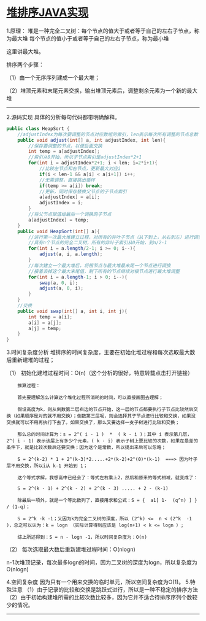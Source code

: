 # [堆排序JAVA实现](https://blog.csdn.net/qq_35181209/article/details/66544974)

1.原理：
堆是一种完全二叉树：每个节点的值大于或者等于自己的左右子节点，称为最大堆
    每个节点的值小于或者等于自己的左右子节点，称为最小堆

这里讲最大堆。

排序两个步骤：

（1）由一个无序序列建成一个最大堆；

（2）堆顶元素和末尾元素交换，输出堆顶元素后，调整剩余元素为一个新的最大堆

---------------------

2.源码实现
具体的分析每句代码都带明确解释。

```java
public class HeapSort {
	//adjustIndex为每次要调整的节点对应数组的索引，len表示每次所有调整的节点总数
	public void adjust(int[] a, int adjustIndex, int len){
		//保存要调整的节点，以便后面交换
		int temp = a[adjustIndex];
		//索引从0开始，所以子节点索引是adjustIndex*2+1
		for(int i = adjustIndex*2+1; i < len; i=2*i+1){
			//比较左节点和右节点，更新最大对应i
			if(i < len-1 && a[i] < a[i+1]) i++;
			//无需调整，直接跳出循环
			if(temp >= a[i]) break;
			//更新，同时保存替换父节点的子节点索引
			a[adjustIndex] = a[i];
			adjustIndex = i;
		}
		//将父节点赋值给最后一个调换的子节点
		a[adjustIndex] = temp;
	}
	public void HeapSort(int[] a){
		//进行第一次最大堆建立过程，对所有的非叶子节点（从下到上，从右到左）进行调整，
		//具有n个节点的完全二叉树，所有的非叶子索引从0开始，到n/2-1
		for(int i = a.length/2-1; i >= 0; i--){
			adjust(a, i, a.length);
		}
		//每次建立一个最大堆后，将根节点与最大堆最末尾一个节点进行调换
		//接着去掉这个最大末尾值，剩下所有的节点继续对根节点进行最大堆调整
		for(int i = a.length-1; i > 0; i--){
			swap(a, 0, i);
			adjust(a, 0, i);
		}
	}
	//交换
	public void swap(int[] a, int i, int j){
		int temp = a[i];
		a[i] = a[j];
		a[j] = temp;
	}
}
```



3.时间复杂度分析 
堆排序的时间复杂度，主要在初始化堆过程和每次选取最大数后重新建堆的过程；

（1） 初始化建堆过程时间：O(n)（这个分析的很好，特意转载点击打开链接）

        推算过程：
    
        首先要理解怎么计算这个堆化过程所消耗的时间，可以直接画图去理解；
    
        假设高度为k，则从倒数第二层右边的节点开始，这一层的节点都要执行子节点比较然后交换（如果顺序是对的就不用交换）；倒数第三层呢，则会选择其子节点进行比较和交换，如果没交换就可以不用再执行下去了。如果交换了，那么又要选择一支子树进行比较和交换；
    
        那么总的时间计算为：s = 2^( i - 1 )  *  ( k - i )；其中 i 表示第几层，2^( i - 1) 表示该层上有多少个元素，( k - i) 表示子树上要比较的次数，如果在最差的条件下，就是比较次数后还要交换；因为这个是常数，所以提出来后可以忽略；
    
        S = 2^(k-2) * 1 + 2^(k-3)*2.....+2*(k-2)+2^(0)*(k-1)  ===> 因为叶子层不用交换，所以i从 k-1 开始到 1；
    
        这个等式求解，我想高中已经会了：等式左右乘上2，然后和原来的等式相减，就变成了：
    
        S = 2^(k - 1) + 2^(k - 2) + 2^(k - 3) ..... + 2 - (k-1)
    
        除最后一项外，就是一个等比数列了，直接用求和公式：S = {  a1[ 1-  (q^n) ] }  / (1-q)；
    
        S = 2^k -k -1；又因为k为完全二叉树的深度，所以 (2^k) <=  n < (2^k  -1 )，总之可以认为：k = logn （实际计算得到应该是 log(n+1) < k <= logn ）;
    
        综上所述得到：S = n - logn -1，所以时间复杂度为：O(n)

（2） 每次选取最大数后重新建堆过程时间：O(nlogn)   

n-1次堆顶记录，每次最多logn的时间，因为二叉树的深度为logn，所以复杂度为O(nlogn)  

4.空间复杂度
因为只有一个用来交换的临时单元，所以空间复杂度为O(1)。
5.特殊注意
（1）由于记录的比较和交换是跳跃式进行，所以是一种不稳定的排序方法
（2）由于初始构建堆所需的比较次数比较多，因为它并不适合待排序序列个数较少的情况。 

---------------------